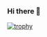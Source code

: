 ### Hi there 👋

[![trophy](https://github-profile-trophy.vercel.app/?username=tiagooliveira95&theme=darkhub&margin-w=15&no-frame=true)](https://github.com/ryo-ma/github-profile-trophy)

<!--
**tiagooliveira95/tiagooliveira95** is a ✨ _special_ ✨ repository because its `README.md` (this file) appears on your GitHub profile.

Here are some ideas to get you started:

- 🔭 I’m currently working on ...
- 🌱 I’m currently learning ...
- 👯 I’m looking to collaborate on ...
- 🤔 I’m looking for help with ...
- 💬 Ask me about ...
- 📫 How to reach me: ...
- 😄 Pronouns: ...
- ⚡ Fun fact: ...
-->
